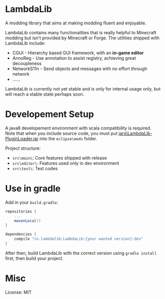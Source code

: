 # LambdaLib

A modding library that aims at making modding fluent and enjoyable.

LambdaLib contains many functionalities that is really helpful to Minecraft modding but isn't provided by Minecraft
or Forge. The utilities shipped with LambdaLib include:

* CGUI - Hierarchy based GUI framework, with an **in-game editor**
* AnnoReg - Use annotation to assist registry, achieving great decoupleness
* NetworkS11n - Send objects and messages with no effort through network
* ......

LambdaLib is currently not yet stable and is only for internal usage only,
but will reach a stable state perhaps soon.

Developement Setup
=====

A java8 developement environment with scala compatibility is required. Note that when you include source code, you must
put [jars\LambdaLib-PluginLoader.jar](jars\LambdaLib-PluginLoader.jar) into the `eclipse\mods` folder.

Project structure:

* `src\main\`: Core features shipped with release
* `src\editor\`: Features used only in dev environment
* `src\test\`: Test codes

Use in gradle
=====

Add in your `build.gradle`:
```gradle
repositories {
    ...
    mavenLocal()
}

dependencies {
    compile "cn.lambdalib:LambdaLib:{your wanted version}:dev"
}
```

After then, build LambdaLib with the correct version using `gradle install` first, then build your project.

Misc
=====

License: MIT
